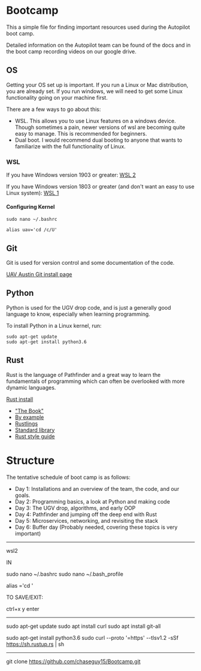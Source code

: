 # Bootcamp

This a simple file for finding important resources used during the Autopilot boot camp.

Detailed information on the Autopilot team can be found of the docs and in the boot camp recording videos on our google drive.

## OS
Getting your OS set up is important. If you run a Linux or Mac distribution, you are already set. If you run windows, we will need to get some Linux functionality going on your machine first.

There are a few ways to go about this:

- WSL. This allows you to use Linux features on a windows device. Though sometimes a pain, newer versions of wsl are becoming quite easy to manage. This is recommended for beginners.
- Dual boot. I would recommend dual booting to anyone that wants to familiarize with the full functionality of Linux.

### WSL
If you have Windows version 1903 or greater: [WSL 2](https://www.omgubuntu.co.uk/how-to-install-wsl2-on-windows-10)

If you have Windows version 1803 or greater (and don't want an easy to use Linux system): [WSL 1](http://docs.uavaustin.org/guides/installation/getting-started/windows.html)

#### Configuring Kernel

```shell
sudo nano ~/.bashrc

alias uav='cd /c/U'

```

## Git
Git is used for version control and some documentation of the code.

[UAV Austin Git install page](http://docs.uavaustin.org/guides/installation/git/index.html)

## Python
Python is used for the UGV drop code, and is just a generally good language to
know, especially when learning programming.

To install Python in a Linux kernel, run:

```shell
sudo apt-get update
sudo apt-get install python3.6
```

## Rust
Rust is the language of Pathfinder and a great way to learn the fundamentals of programming which can often be overlooked with more dynamic languages.

[Rust install](https://www.rust-lang.org/tools/install)

- ["The Book"](https://doc.rust-lang.org/book/)
- [By example](https://doc.rust-lang.org/stable/rust-by-example/index.html)
- [Rustlings](https://github.com/rust-lang/rustlings/)
- [Standard library](https://doc.rust-lang.org/std/index.html)
- [Rust style guide](https://doc.rust-lang.org/1.0.0/style/style/naming/README.html)

# Structure
The tentative schedule of boot camp is as follows:

- Day 1: Installations and an overview of the team, the code, and our goals.
- Day 2: Programming basics, a look at Python and making code
- Day 3: The UGV drop, algorithms, and early OOP
- Day 4: Pathfinder and jumping off the deep end with Rust
- Day 5: Microservices, networking, and revisiting the stack
- Day 6: Buffer day (Probably needed, covering these topics is very important)

---------------------

wsl2

IN

sudo nano ~/.bashrc
sudo nano ~/.bash_profile

alias <name>='cd <folder location>'

TO SAVE/EXIT:

ctrl+x
y
enter

---------------------

sudo apt-get update
sudo apt install curl
sudo apt install git-all

sudo apt-get install python3.6
sudo curl --proto '=https' --tlsv1.2 -sSf https://sh.rustup.rs | sh

------------------------

git clone https://github.com/chaseguy15/Bootcamp.git
